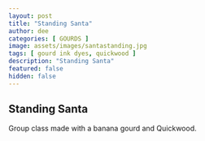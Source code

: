 ```yaml
---
layout: post
title: "Standing Santa"
author: dee
categories: [ GOURDS ]
image: assets/images/santastanding.jpg
tags: [ gourd ink dyes, quickwood ]
description: "Standing Santa"
featured: false
hidden: false
---
```


## Standing Santa

Group class made with a banana gourd and Quickwood.
